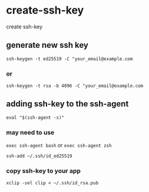 # create-ssh-key
create ssh-key

## generate new ssh key

`ssh-keygen -t ed25519 -C "your_email@example.com`
### or
`ssh-keygen -t rsa -b 4096 -C "your_email@example.com`

 ## adding ssh-key to the ssh-agent

`eval "$(ssh-agent -s)"`
### may need to use

`exec ssh-agent bash` or `exec ssh-agent zsh`


`ssh-add ~/.ssh/id_ed25519`

### copy ssh-key to your app

`xclip -sel clip < ~/.ssh/id_rsa.pub`